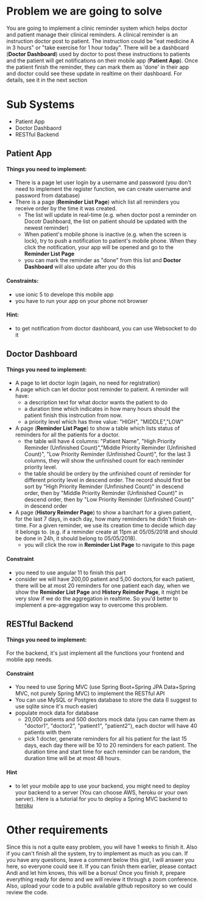 # Problem we are going to solve

You are going to implement a clinic reminder system which helps doctor and patient manage their clinical reminders. A clinical reminder is an instruction doctor post to patient. The instruction could be "eat medicine A in 3 hours" or "take exercise for 1 hour today". There will be a dashboard (**Doctor Dashboard**) used by doctor to post these instructions to patients and the patient will get notifications on their mobile app (**Patient App**). Once the patient finish the reminder, they can mark them as 'done' in their app and doctor could see these update in realtime on their dashboard. For details, see it in the next section


# Sub Systems 
* Patient App
* Doctor Dashbaord
* RESTful Backend


## Patient App
#### Things you need to implement: 
* There is a page let user login by a username and password (you don't need to implement the register function, we can create username and password from database)
* There is a page (**Reminder List Page**) which list all reminders you receive order by the time it was created. 
   * The list will update in real-time (e.g. when doctor post a reminder on Docotr Dashboard, the list on patient should be updated with the newest reminder)
   * When patient's mobile phone is inactive (e.g. when the screen is lock), try to push a notification to patient's mobile phone. When they click the notification, your app will be opened and go to the **Reminder List Page** 
   * you can mark the reminder as "done" from this list and **Doctor Dashboard** will also update after you do this


#### Constraints:
* use ionic 5 to develope this mobile app 
* you have to run your app on your phone not browser

#### Hint:
* to get notification from doctor dashboard, you can use Websocket to do it

## Doctor Dashboard
#### Things you need to implement: 
* A page to let doctor login (again, no need for registration)
* A page which can let doctor post reminder to patient. A reminder will have:
  * a description text for what doctor wants the patient to do 
  * a duration time which indicates in how many hours should the patient finish this instrcution from now.
  * a priority level which has three value: "HIGH", "MIDDLE","LOW"
* A page (**Reminder List Page**) to show a table which lists status of reminders for all the patients for a doctor.
  * the table will have 4 columns: "Patient Name", "High Priority Reminder (Unfinished Count)","Middle Priority Reminder (Unfinished Count)", "Low Priority Reminder (Unfinished Count)", for the last 3 columns, they will show the unfinished count for each reminder priority level.
  * the table should be ordery by the unfinished count of reminder for different priority level in descend order. The record should first be sort by "High Priority Reminder (Unfinished Count)" in descend order, then by "Middle Priority Reminder (Unfinished Count)" in descend order, then by "Low Priority Reminder (Unfinished Count)" in descend order
* A page (**History Reimder Page**) to show a barchart for a given patient, for the last 7 days, in each day, how many reminders he didn't finish on-time. For a given reminder, we use its creation time to decide which day it belongs to. (e.g. if a reminder create at 11pm at 05/05/2018 and should be done in 24h, it should belong to 05/05/2018). 
  * you will click the row in **Reminder List Page** to navigate to this page


#### Constraint
* you need to use angular 11 to finish this part
* consider we will have 200,00 patient and 5,00 doctors,for each patient, there will be at most 20 reminders for one patient each day, when we show the **Reminder List Page** and **History Reimder Page**, it might be very slow if we do the aggregation in realtime. So you'd better to implement a pre-aggregation way to overcome this problem. 


## RESTful Backend
#### Things you need to implement: 
For the backend, it's just implement all the functions your frontend and moblie app needs. 

#### Constraint
* You need to use Spring MVC (use Spring Boot+Spring JPA Data+Spring MVC, not purely Spring MVC) to implement the RESTful API
* You can use MySQL or Postgres database to store the data (I suggest to use sqlite since it's much easier)
* populate mock data for database
  * 20,000 patients and 500 doctors mock data (you can name them as "doctor1", "doctor2", "patient1", "patient2"), each doctor will have 40 patients with them
  * pick 1 docter, generate reminders for all his patient for the last 15 days, each day there will be 10 to 20 reminders for each patient. The duration time and start time for each reminder can be random, the duration time will be at most 48 hours.
 
#### Hint
* to let your mobile app to use your backend, you might need to deploy your backend to a server (You can choose AWS, heroku or your own server). Here is a tutorial for you to deploy a Spring MVC backend to [heroku](https://devcenter.heroku.com/articles/deploying-spring-boot-apps-to-heroku) 
  
# Other requirements

Since this is not a quite easy problem, you will have 1 weeks to finish it. Also if you can't finish all the system, try to implement as much as you can. If you have any questions, leave a comment below this gist, I will answer you here, so everyone could see it. If you can finish them earlier, please contact Andi and let him knows, this will be a bonus! Once you finish it, prepare everything ready for demo and we will review it through a zoom conference. Also, upload your code to a public available github repository so we could review the code. 
